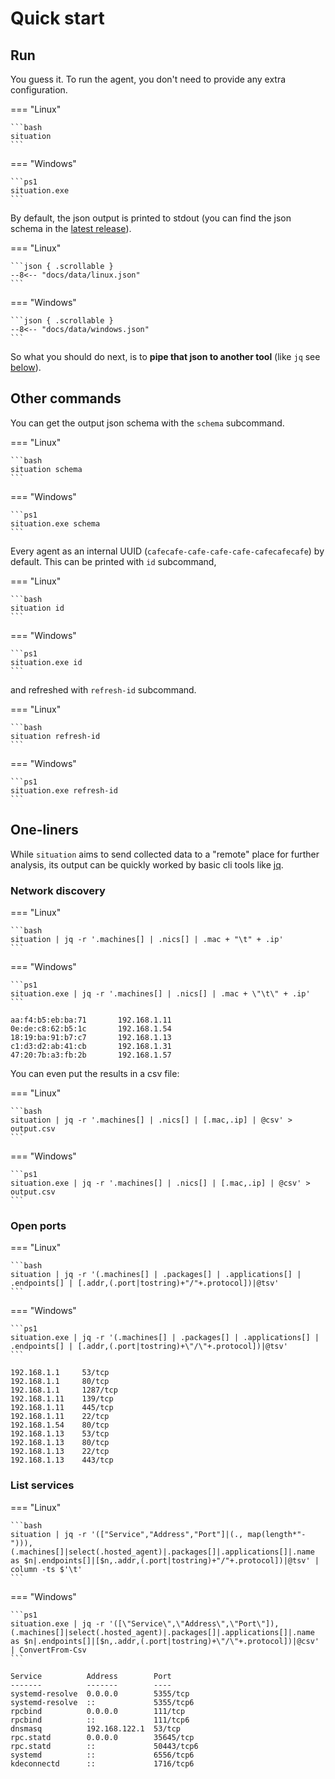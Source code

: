 # Quick start

## Run

You guess it. To run the agent, you don't need to provide any extra configuration.

=== "Linux"

    ```bash
    situation
    ```

=== "Windows"

    ```ps1
    situation.exe
    ```

By default, the json output is printed to stdout (you can find the json schema in the [latest release](https://github.com/situation-sh/situation/releases/latest)).

=== "Linux"

    ```json { .scrollable }
    --8<-- "docs/data/linux.json"
    ```


=== "Windows"

    ```json { .scrollable }
    --8<-- "docs/data/windows.json"
    ```

So what you should do next, is to **pipe that json to another tool** (like `jq` see [below](#one-liners)).

## Other commands

You can get the output json schema with the `schema` subcommand.

=== "Linux"

    ```bash
    situation schema
    ```

=== "Windows"

    ```ps1
    situation.exe schema
    ```

Every agent as an internal UUID (`cafecafe-cafe-cafe-cafe-cafecafecafe`) by default.
This can be printed with `id` subcommand,

=== "Linux"

    ```bash
    situation id
    ```

=== "Windows"

    ```ps1
    situation.exe id
    ```

and refreshed with `refresh-id` subcommand.

=== "Linux"

    ```bash
    situation refresh-id
    ```

=== "Windows"

    ```ps1
    situation.exe refresh-id
    ```

## One-liners

While `situation` aims to send collected data to a "remote" place for further analysis,
its output can be quickly worked by basic cli tools like [jq](https://stedolan.github.io/jq/).

### Network discovery

=== "Linux"

    ```bash
    situation | jq -r '.machines[] | .nics[] | .mac + "\t" + .ip'
    ```

=== "Windows"

    ```ps1
    situation.exe | jq -r '.machines[] | .nics[] | .mac + \"\t\" + .ip'
    ```

```console
aa:f4:b5:eb:ba:71       192.168.1.11
0e:de:c8:62:b5:1c       192.168.1.54
18:19:ba:91:b7:c7       192.168.1.13
c1:d3:d2:ab:41:cb       192.168.1.31
47:20:7b:a3:fb:2b       192.168.1.57
```

You can even put the results in a csv file:

=== "Linux"

    ```bash
    situation | jq -r '.machines[] | .nics[] | [.mac,.ip] | @csv' > output.csv
    ```

=== "Windows"

    ```ps1
    situation.exe | jq -r '.machines[] | .nics[] | [.mac,.ip] | @csv' > output.csv
    ```

### Open ports

=== "Linux"

    ```bash
    situation | jq -r '(.machines[] | .packages[] | .applications[] | .endpoints[] | [.addr,(.port|tostring)+"/"+.protocol])|@tsv'
    ```

=== "Windows"

    ```ps1
    situation.exe | jq -r '(.machines[] | .packages[] | .applications[] | .endpoints[] | [.addr,(.port|tostring)+\"/\"+.protocol])|@tsv'
    ```

```console
192.168.1.1     53/tcp
192.168.1.1     80/tcp
192.168.1.1     1287/tcp
192.168.1.11    139/tcp
192.168.1.11    445/tcp
192.168.1.11    22/tcp
192.168.1.54    80/tcp
192.168.1.13    53/tcp
192.168.1.13    80/tcp
192.168.1.13    22/tcp
192.168.1.13    443/tcp
```

### List services

=== "Linux"

    ```bash
    situation | jq -r '(["Service","Address","Port"]|(., map(length*"-"))), (.machines[]|select(.hosted_agent)|.packages[]|.applications[]|.name as $n|.endpoints[]|[$n,.addr,(.port|tostring)+"/"+.protocol])|@tsv' | column -ts $'\t'
    ```

=== "Windows"

    ```ps1
    situation.exe | jq -r '([\"Service\",\"Address\",\"Port\"]), (.machines[]|select(.hosted_agent)|.packages[]|.applications[]|.name as $n|.endpoints[]|[$n,.addr,(.port|tostring)+\"/\"+.protocol])|@csv' | ConvertFrom-Csv
    ```

```console
Service          Address        Port
-------          -------        ----
systemd-resolve  0.0.0.0        5355/tcp
systemd-resolve  ::             5355/tcp6
rpcbind          0.0.0.0        111/tcp
rpcbind          ::             111/tcp6
dnsmasq          192.168.122.1  53/tcp
rpc.statd        0.0.0.0        35645/tcp
rpc.statd        ::             50443/tcp6
systemd          ::             6556/tcp6
kdeconnectd      ::             1716/tcp6
```
